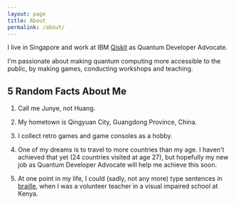```yaml
---
layout: page
title: About
permalink: /about/
---
```


I live in Singapore and work at IBM [Qiskit](https://qiskit.org/) as Quantum Developer Advocate.

I'm passionate about making quantum computing more accessible to the public, by making games, conducting workshops and teaching.

## 5 Random Facts About Me

1. Call me Junye, not Huang.

1. My hometown is Qingyuan City, Guangdong Province, China.

1. I collect retro games and game consoles as a hobby.

1. One of my dreams is to travel to more countries than my age. I haven't achieved that yet (24 countries visited at age 27), but hopefully my new job as Quantum Developer Advocate will help me achieve this soon.

1. At one point in my life, I could (sadly, not any more) type sentences in [braille](https://en.wikipedia.org/wiki/Braille), when I was a volunteer teacher in a visual impaired school at Kenya.
